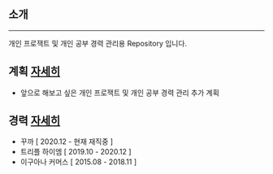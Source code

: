 ## 소개

---
개인 프로잭트 및 개인 공부 경력 관리용 Repository 입니다.

## 계획 [자세히](plan/README.md)
 - 앞으로 해보고 싶은 개인 프로잭트 및 개인 공부 경력 관리 추가 계획

## 경력 [자세히](career/README.md)
 -  꾸까 [ 2020.12 - 현재 재직중 ]
 -  트리플 하이엠 [ 2019.10 - 2020.12 ]
 -  이구아나 커머스 [ 2015.08 - 2018.11 ]